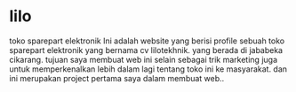 # lilo
toko sparepart elektronik
Ini adalah website yang berisi profile sebuah toko sparepart elektronik yang bernama cv lilotekhnik. yang berada di jababeka cikarang.
tujuan saya membuat web ini selain sebagai trik marketing juga untuk memperkenalkan lebih dalam lagi tentang toko ini ke masyarakat.
dan ini merupakan project pertama saya dalam membuat web..

